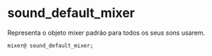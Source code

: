 # sound_default_mixer
Representa o objeto mixer padrão para todos os seus sons usarem.

`mixer@ sound_default_mixer;`
